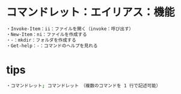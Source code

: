 # コマンドレット：エイリアス：機能

```bash
・Invoke-Item：ii：ファイルを開く（invoke：呼び出す）
・New-Item：ni：ファイルを作成する
・-：mkdir：フォルダを作成する
・Get-help：-：コマンドのヘルプを見れる

```

# tips

```bash
・コマンドレット; コマンドレット　（複数のコマンドを 1 行で記述可能）

```
